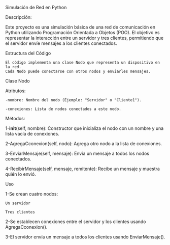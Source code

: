 Simulación de Red en Python

Descripción:

Este proyecto es una simulación básica de una red de comunicación en Python utilizando Programación Orientada a Objetos (POO). El objetivo es representar la interacción entre un servidor y tres clientes, permitiendo que el servidor envíe mensajes a los clientes conectados.

Estructura del Código

    El código implementa una clase Nodo que representa un dispositivo en la red.
    Cada Nodo puede conectarse con otros nodos y enviarles mensajes.

Clase Nodo

Atributos:

    -nombre: Nombre del nodo (Ejemplo: "Servidor" o "Cliente1").

    -conexiones: Lista de nodos conectados a este nodo.

Métodos:

1-__init__(self, nombre): Constructor que inicializa el nodo con un nombre y una lista vacía de conexiones.

2-AgregaCconexion(self, nodo): Agrega otro nodo a la lista de conexiones.

3-EnviarMensaje(self, mensaje): Envía un mensaje a todos los nodos conectados.

4-RecibirMensaje(self, mensaje, remitente): Recibe un mensaje y muestra quién lo envió.

Uso

1-Se crean cuatro nodos:

    Un servidor

    Tres clientes

2-Se establecen conexiones entre el servidor y los clientes usando AgregaCconexion().

3-El servidor envía un mensaje a todos los clientes usando EnviarMensaje().